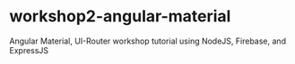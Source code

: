 # workshop2-angular-material
Angular Material, UI-Router workshop tutorial using NodeJS, Firebase, and ExpressJS
